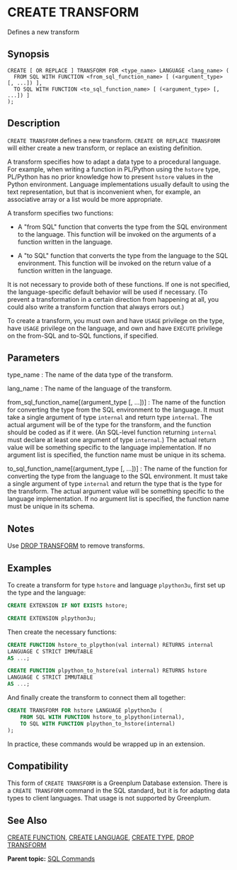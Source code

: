 # CREATE TRANSFORM

Defines a new transform

## Synopsis 

``` {#sql_command_synopsis}
CREATE [ OR REPLACE ] TRANSFORM FOR <type_name> LANGUAGE <lang_name> (
  FROM SQL WITH FUNCTION <from_sql_function_name> [ (<argument_type> [, ...]) ],
  TO SQL WITH FUNCTION <to_sql_function_name> [ (<argument_type> [, ...]) ]
);
```

## Description 

`CREATE TRANSFORM` defines a new transform. `CREATE OR REPLACE TRANSFORM` will either create a new transform, or replace an existing definition.

A transform specifies how to adapt a data type to a procedural language. For example, when writing a function in PL/Python using the `hstore` type, PL/Python has no prior knowledge how to present `hstore` values in the Python environment. Language implementations usually default to using the text representation, but that is inconvenient when, for example, an associative array or a list would be more appropriate.

A transform specifies two functions:

- A "from SQL" function that converts the type from the SQL environment to the language. This function will be invoked on the arguments of a function written in the language.

- A "to SQL" function that converts the type from the language to the SQL environment. This function will be invoked on the return value of a function written in the language.

It is not necessary to provide both of these functions. If one is not specified, the language-specific default behavior will be used if necessary. \(To prevent a transformation in a certain direction from happening at all, you could also write a transform function that always errors out.\)

To create a transform, you must own and have `USAGE` privilege on the type, have `USAGE` privilege on the language, and own and have `EXECUTE` privilege on the from-SQL and to-SQL functions, if specified.

## Parameters 

type\_name
:   The name of the data type of the transform.

lang\_name
:   The name of the language of the transform.

from\_sql\_function\_name[(argument\_type [, ...])]
:   The name of the function for converting the type from the SQL environment to the language. It must take a single argument of type `internal` and return type `internal`. The actual argument will be of the type for the transform, and the function should be coded as if it were. \(An SQL-level function returning `internal` must declare at least one argument of type `internal`.\) The actual return value will be something specific to the language implementation. If no argument list is specified, the function name must be unique in its schema.

to\_sql\_function\_name[(argument\_type [, ...])]
:   The name of the function for converting the type from the language to the SQL environment. It must take a single argument of type `internal` and return the type that is the type for the transform. The actual argument value will be something specific to the language implementation. If no argument list is specified, the function name must be unique in its schema.

## Notes 

Use [DROP TRANSFORM](DROP_TRANSFORM.html) to remove transforms.

## Examples 

To create a transform for type `hstore` and language `plpython3u`, first set up the type and the language:

``` sql
CREATE EXTENSION IF NOT EXISTS hstore;

CREATE EXTENSION plpython3u;
```

Then create the necessary functions:

``` sql
CREATE FUNCTION hstore_to_plpython(val internal) RETURNS internal
LANGUAGE C STRICT IMMUTABLE
AS ...;

CREATE FUNCTION plpython_to_hstore(val internal) RETURNS hstore
LANGUAGE C STRICT IMMUTABLE
AS ...;
```

And finally create the transform to connect them all together:

``` sql
CREATE TRANSFORM FOR hstore LANGUAGE plpython3u (
    FROM SQL WITH FUNCTION hstore_to_plpython(internal),
    TO SQL WITH FUNCTION plpython_to_hstore(internal)
);
```

In practice, these commands would be wrapped up in an extension.

## Compatibility 

This form of `CREATE TRANSFORM` is a Greenplum Database extension. There is a `CREATE TRANSFORM` command in the SQL standard, but it is for adapting data types to client languages. That usage is not supported by Greenplum.

## See Also 

[CREATE FUNCTION](CREATE_FUNCTION.html), [CREATE LANGUAGE](CREATE_LANGUAGE.html), [CREATE TYPE](CREATE_TYPE.html), [DROP TRANSFORM](DROP_TRANSFORM.html)

**Parent topic:** [SQL Commands](../sql_commands/sql_ref.html)

